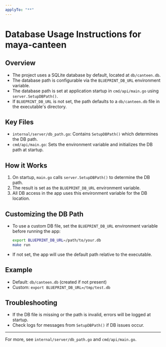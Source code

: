 ```yaml
---
applyTo: "**"
---
```


# Database Usage Instructions for maya-canteen

## Overview
- The project uses a SQLite database by default, located at `db/canteen.db`.
- The database path is configurable via the `BLUEPRINT_DB_URL` environment variable.
- The database path is set at application startup in `cmd/api/main.go` using `server.SetupDBPath()`.
- If `BLUEPRINT_DB_URL` is not set, the path defaults to a `db/canteen.db` file in the executable's directory.

## Key Files
- `internal/server/db_path.go`: Contains `SetupDBPath()` which determines the DB path.
- `cmd/api/main.go`: Sets the environment variable and initializes the DB path at startup.

## How it Works
1. On startup, `main.go` calls `server.SetupDBPath()` to determine the DB path.
2. The result is set as the `BLUEPRINT_DB_URL` environment variable.
3. All DB access in the app uses this environment variable for the DB location.

## Customizing the DB Path
- To use a custom DB file, set the `BLUEPRINT_DB_URL` environment variable before running the app:
  ```sh
  export BLUEPRINT_DB_URL=/path/to/your.db
  make run
  ```
- If not set, the app will use the default path relative to the executable.

## Example
- Default: `db/canteen.db` (created if not present)
- Custom: `export BLUEPRINT_DB_URL=/tmp/test.db`

## Troubleshooting
- If the DB file is missing or the path is invalid, errors will be logged at startup.
- Check logs for messages from `SetupDBPath()` if DB issues occur.

---
For more, see `internal/server/db_path.go` and `cmd/api/main.go`.
